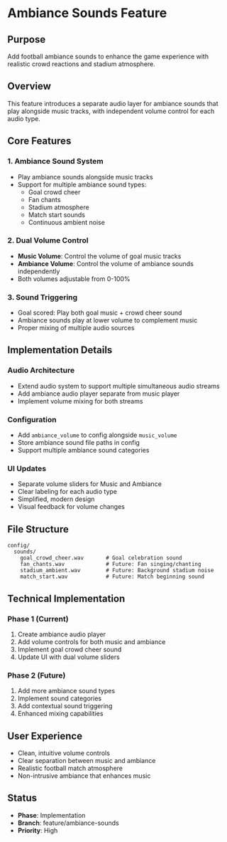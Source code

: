 # Ambiance Sounds Feature

## Purpose
Add football ambiance sounds to enhance the game experience with realistic crowd reactions and stadium atmosphere.

## Overview
This feature introduces a separate audio layer for ambiance sounds that play alongside music tracks, with independent volume control for each audio type.

## Core Features

### 1. Ambiance Sound System
- Play ambiance sounds alongside music tracks
- Support for multiple ambiance sound types:
  - Goal crowd cheer
  - Fan chants
  - Stadium atmosphere
  - Match start sounds
  - Continuous ambient noise

### 2. Dual Volume Control
- **Music Volume**: Control the volume of goal music tracks
- **Ambiance Volume**: Control the volume of ambiance sounds independently
- Both volumes adjustable from 0-100%

### 3. Sound Triggering
- Goal scored: Play both goal music + crowd cheer sound
- Ambiance sounds play at lower volume to complement music
- Proper mixing of multiple audio sources

## Implementation Details

### Audio Architecture
- Extend audio system to support multiple simultaneous audio streams
- Add ambiance audio player separate from music player
- Implement volume mixing for both streams

### Configuration
- Add `ambiance_volume` to config alongside `music_volume`
- Store ambiance sound file paths in config
- Support multiple ambiance sound categories

### UI Updates
- Separate volume sliders for Music and Ambiance
- Clear labeling for each audio type
- Simplified, modern design
- Visual feedback for volume changes

## File Structure
```
config/
  sounds/
    goal_crowd_cheer.wav       # Goal celebration sound
    fan_chants.wav             # Future: Fan singing/chanting
    stadium_ambient.wav        # Future: Background stadium noise
    match_start.wav            # Future: Match beginning sound
```

## Technical Implementation

### Phase 1 (Current)
1. Create ambiance audio player
2. Add volume controls for both music and ambiance
3. Implement goal crowd cheer sound
4. Update UI with dual volume sliders

### Phase 2 (Future)
1. Add more ambiance sound types
2. Implement sound categories
3. Add contextual sound triggering
4. Enhanced mixing capabilities

## User Experience
- Clean, intuitive volume controls
- Clear separation between music and ambiance
- Realistic football match atmosphere
- Non-intrusive ambiance that enhances music

## Status
- **Phase**: Implementation
- **Branch**: feature/ambiance-sounds
- **Priority**: High
